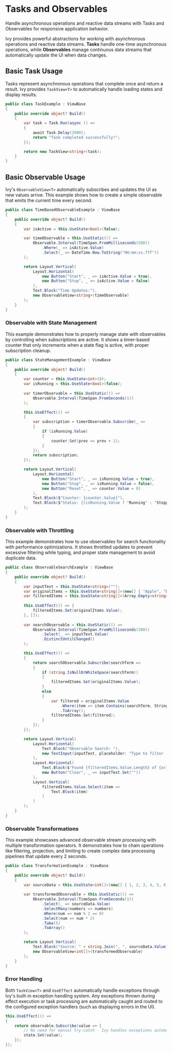 # Tasks and Observables

<Ingress>
Handle asynchronous operations and reactive data streams with Tasks and Observables for responsive application behavior.
</Ingress>

Ivy provides powerful abstractions for working with asynchronous operations and reactive data streams. **Tasks** handle one-time asynchronous operations, while **Observables** manage continuous data streams that automatically update the UI when data changes.

## Basic Task Usage

Tasks represent asynchronous operations that complete once and return a result. Ivy provides `TaskView<T>` to automatically handle loading states and display results.

```csharp demo-below
public class TaskExample : ViewBase
{
    public override object? Build()
    {
        var task = Task.Run(async () =>
        {
            await Task.Delay(2000); 
            return "Task completed successfully!";
        });

        return new TaskView<string>(task);
    }
}
```

## Basic Observable Usage

Ivy's `ObservableView<T>` automatically subscribes and updates the UI as new values arrive. This example shows how to create a simple observable that emits the current time every second.

```csharp demo-below
public class TimeBasedObservableExample : ViewBase
{
    public override object? Build()
    {
        var isActive = this.UseState<bool>(false);

        var timeObservable = this.UseStatic(() =>
            Observable.Interval(TimeSpan.FromMilliseconds(500))
                .Where(_ => isActive.Value)
                .Select(_ => DateTime.Now.ToString("HH:mm:ss.fff"))
        );

        return Layout.Vertical(
            Layout.Horizontal(
                new Button("Start", _ => isActive.Value = true),
                new Button("Stop", _ => isActive.Value = false)
            ),
            Text.Block("Time Updates:"),
            new ObservableView<string>(timeObservable)
        );
    }
}
```

### Observable with State Management

This example demonstrates how to properly manage state with observables by controlling when subscriptions are active. It shows a timer-based counter that only increments when a state flag is active, with proper subscription cleanup.

```csharp demo-tabs
public class StateManagementExample : ViewBase
{
    public override object? Build()
    {
        var counter = this.UseState<int>(0);
        var isRunning = this.UseState<bool>(false);
        
        var timerObservable = this.UseStatic(() => 
            Observable.Interval(TimeSpan.FromSeconds(1))
        );

        this.UseEffect(() =>
        {
            var subscription = timerObservable.Subscribe(_ =>
            {
                if (isRunning.Value)
                {
                    counter.Set(prev => prev + 1);
                }
            });
            return subscription;
        }); 

        return Layout.Vertical(
            Layout.Horizontal(
                new Button("Start", _ => isRunning.Value = true),
                new Button("Stop", _ => isRunning.Value = false),
                new Button("Reset", _ => counter.Value = 0)
            ),
            Text.Block($"Counter: {counter.Value}"),
            Text.Block($"Status: {(isRunning.Value ? "Running" : "Stopped")}")
        );
    }
}
```

### Observable with Throttling

This example demonstrates how to use observables for search functionality with performance optimizations. It shows throttled updates to prevent excessive filtering while typing, and proper state management to avoid duplicate data.

```csharp demo-tabs
public class ObservableSearchExample : ViewBase
{
    public override object? Build()
    {
        var inputText = this.UseState<string>("");
        var originalItems = this.UseState<string[]>(new[] { "Apple", "Banana", "Cherry", "Date", "Elderberry", "Fig", "Grape", "Honeydew" });
        var filteredItems = this.UseState<string[]>(Array.Empty<string>());
        
        this.UseEffect(() => {
            filteredItems.Set(originalItems.Value);
        }, []); 
        
        var searchObservable = this.UseStatic(() => 
            Observable.Interval(TimeSpan.FromMilliseconds(300))
                .Select(_ => inputText.Value)
                .DistinctUntilChanged()
        );

        this.UseEffect(() =>
        {
            return searchObservable.Subscribe(searchTerm =>
            {   
                if (string.IsNullOrWhiteSpace(searchTerm))
                {
                    filteredItems.Set(originalItems.Value);
                }
                else
                {
                    var filtered = originalItems.Value
                        .Where(item => item.Contains(searchTerm, StringComparison.OrdinalIgnoreCase))
                        .ToArray();
                    filteredItems.Set(filtered);
                }
            });
        });

        return Layout.Vertical(
            Layout.Horizontal(
                Text.Block("Observable Search: "),
                new TextInput(inputText, placeholder: "Type to filter (throttled)...")
            ),
            Layout.Horizontal(
                Text.Block($"Found {filteredItems.Value.Length} of {originalItems.Value.Length} items"),
                new Button("Clear", _ => inputText.Set(""))
            ),
            Layout.Vertical(
                filteredItems.Value.Select(item => 
                    Text.Block(item)
                )
            )
        );
    }
}
```

### Observable Transformations

This example showcases advanced observable stream processing with multiple transformation operators. It demonstrates how to chain operations like filtering, projection, and limiting to create complex data processing pipelines that update every 2 seconds.

```csharp demo-tabs
public class TransformationExample : ViewBase
{
    public override object? Build()
    {
        var sourceData = this.UseState<int[]>(new[] { 1, 2, 3, 4, 5, 6, 7, 8, 9, 10 });
        
        var transformedObservable = this.UseStatic(() => 
            Observable.Interval(TimeSpan.FromSeconds(1))
                .Select(_ => sourceData.Value)
                .SelectMany(numbers => numbers)
                .Where(num => num % 2 == 0)
                .Select(num => num * 2)
                .Take(5)
                .ToArray()
        );

        return Layout.Vertical(
            Text.Block("Source: " + string.Join(", ", sourceData.Value)),
            new ObservableView<int[]>(transformedObservable)
        );
    }
}
```

### Error Handling

Both `TaskView<T>` and `UseEffect` automatically handle exceptions through Ivy's built-in exception handling system. Any exceptions thrown during effect execution or task processing are automatically caught and routed to the configured exception handlers (such as displaying errors in the UI).

```csharp
this.UseEffect(() =>
{
    return observable.Subscribe(value => {
        // No need for manual try-catch - Ivy handles exceptions automatically
        state.Set(value);
    });
});
```
